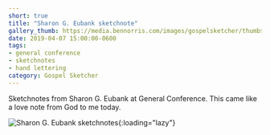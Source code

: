 ```yaml
---
short: true
title: "Sharon G. Eubank sketchnote"
gallery_thumb: https://media.bennorris.com/images/gospelsketcher/thumbs/apr-19-4-eubank.jpg
date: 2019-04-07 15:00:00-0600
tags:
- general conference
- sketchnotes
- hand lettering
category: Gospel Sketcher
---
```


Sketchnotes from Sharon G. Eubank at General Conference. This came like a love note from God to me today.

![Sharon G. Eubank sketchnotes](https://media.bennorris.com/images/gospelsketcher/general-conference/apr-2019/apr-19-4-eubank.jpg){:loading="lazy"}
